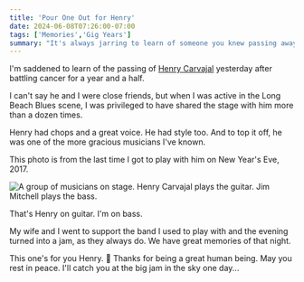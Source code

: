 ```yaml
---
title: 'Pour One Out for Henry'
date: 2024-06-08T07:26:00-07:00
tags: ['Memories','Gig Years']
summary: "It's always jarring to learn of someone you knew passing away."
---
```

I'm saddened to learn of the passing of [Henry Carvajal](https://www.youtube.com/watch?v=0C15gmNOSP0) yesterday after battling cancer for a year and a half.

I can't say he and I were close friends, but when I was active in the Long Beach Blues scene, I was privileged to have shared the stage with him more than a dozen times.

Henry had chops and a great voice. He had style too. And to top it off, he was one of the more gracious musicians I've known.

This photo is from the last time I got to play with him on New Year's Eve, 2017.

![A group of musicians on stage. Henry Carvajal plays the guitar. Jim Mitchell plays the bass.](/uploads/2024/henry-carvajal.jpg "henry-carvajal.jpg")

That's Henry on guitar. I'm on bass. 

My wife and I went to support the band I used to play with and the evening turned into a jam, as they always do. We have great memories of that night.

This one's for you Henry. 🥃 Thanks for being a great human being. May you rest in peace. I'll catch you at the big jam in the sky one day...
